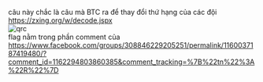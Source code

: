 câu này chắc là câu mà BTC ra để thay đổi thứ hạng của các đội</br>
https://zxing.org/w/decode.jspx</br>
![qrc](https://cloud.githubusercontent.com/assets/23380906/20182699/3c846154-a795-11e6-8d4c-09d9a3995686.jpg)
</br>
flag nằm trong phần comment của https://www.facebook.com/groups/308846229205251/permalink/1160037187419480/?comment_id=1162294803860385&comment_tracking=%7B%22tn%22%3A%22R%22%7D
</br>
